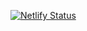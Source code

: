 [![Netlify Status](https://api.netlify.com/api/v1/badges/e57706d5-076b-427c-9493-ab0d42aa055e/deploy-status)](https://app.netlify.com/sites/benwsutter/deploys)
